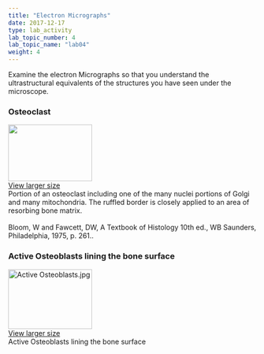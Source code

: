 ```yaml
---
title: "Electron Micrographs"
date: 2017-12-17
type: lab_activity
lab_topic_number: 4
lab_topic_name: "lab04"
weight: 4
---
```

<div class="entrybody">
						<p>Examine the electron Micrographs so that you understand the ultrastructural equivalents of the structures you have seen under the microscope.</p>

<h3>Osteoclast</h3>

<div class="slidepopup"><div class="thumbnail"> <a href="/assets_c/2009/07/27-1252/" target="_blank" > <img src="/assets/images/27-thumb-170x257-1252.jpg" width="170" height="115" alt="" class="mt-image-left"> </a><br> <a href="/assets_c/2009/07/27-1252/" target="_blank" >View larger size</a></div><div class="slidetxt">
Portion of an osteoclast including one of the many nuclei portions of Golgi and many mitochondria. The ruffled border is closely applied to an area of resorbing bone matrix.<br><br>
Bloom, W and Fawcett, <span class="caps">DW,</span> A Textbook of Histology 10th ed., WB Saunders, Philadelphia, 1975, p. 261..</div></div>

<h3>Active Osteoblasts lining the bone surface</h3>

<div class="slidepopup"><div class="thumbnail"> <a href="/assets_c/2016/08/Active%20Osteoblasts-2994.html" onclick="window.open('http://histologylab.ccnmtl.columbia.edu/assets_c/2016/08/Active Osteoblasts-2994.html', 'popup','width=810, height=750,scrollbars=1,resizable=1, toolbar=no,directories=no,location=no,menubar=no,status=no'); return false"> <img src="/assets_c/2016/08/Active%20Osteoblasts-thumb-170x121-2994.jpg" width="170" height="121" alt="Active Osteoblasts.jpg" class="mt-image-left"> </a><br> <a href="/assets_c/2016/08/Active%20Osteoblasts-2994.html" onclick="window.open('http://histologylab.ccnmtl.columbia.edu/assets_c/2016/08/Active Osteoblasts-2994.html', 'popup','width=810, height=750,scrollbars=1,resizable=1, toolbar=no,directories=no,location=no,menubar=no,status=no'); return false">View larger size</a></div><div class="slidetxt">Active Osteoblasts lining the bone surface
</div></div>
						
						
</div>
